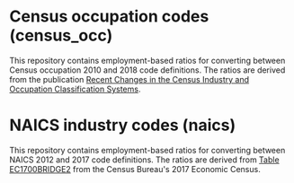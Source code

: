 # Census occupation codes (census_occ)
This repository contains employment-based ratios for converting between Census occupation 2010 and 2018 code definitions. The ratios are derived from the publication [Recent Changes in the Census Industry and Occupation Classification Systems](https://www.census.gov/library/publications/2020/demo/acs-tp78.html).

# NAICS industry codes (naics)
This repository contains employment-based ratios for converting between NAICS 2012 and 2017 code definitions. The ratios are derived from [Table EC1700BRIDGE2](https://data.census.gov/table?q=EC1700BRIDGE2) from the Census Bureau's 2017 Economic Census.


